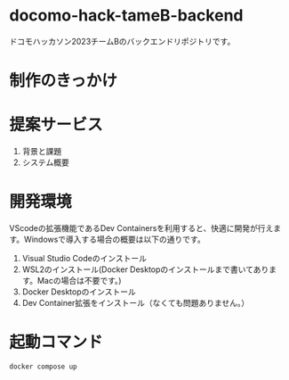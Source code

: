 # docomo-hack-tameB-backend

ドコモハッカソン2023チームBのバックエンドリポジトリです。

# 制作のきっかけ

# 提案サービス
1. 背景と課題
2. システム概要

# 開発環境
VScodeの拡張機能であるDev Containersを利用すると、快適に開発が行えます。Windowsで導入する場合の概要は以下の通りです。

1. Visual Studio Codeのインストール
2. WSL2のインストール(Docker Desktopのインストールまで書いてあります。Macの場合は不要です。)
3. Docker Desktopのインストール
4. Dev Container拡張をインストール（なくても問題ありません。）

# 起動コマンド
```
docker compose up
```